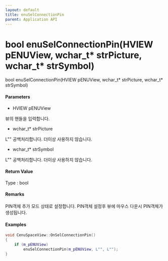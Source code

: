 ```yaml
---
layout: default
title: enuSelConnectionPin
parent: Application API
---
```

# bool enuSelConnectionPin\(HVIEW pENUView, wchar\_t\* strPicture, wchar\_t\* strSymbol\)

bool enuSelConnectionPin\(HVIEW pENUView, wchar\_t\* strPicture, wchar\_t\* strSymbol\)

#### Parameters

* HVIEW pENUView

뷰의 핸들을 입력합니다.

* wchar\_t\* strPicture

L"" 공백처리합니다. 더이상 사용하지 않습니다.

* wchar\_t\* strSymbol

L"" 공백처리합니다. 더이상 사용하지 않습니다.

#### Return Value

Type : bool

#### Remarks

PIN객체 추가 모드 상태로 설정합니다. PIN객체 설정후 뷰에 마우스 다운시 PIN객체가 생성됩니다.

#### Examples

```cpp
void CenuSpaceView::OnSelConnectionPin()
{
	if (m_pENUView)
		enuSelConnectionPin(m_pENUView, L"", L"");
}
```



